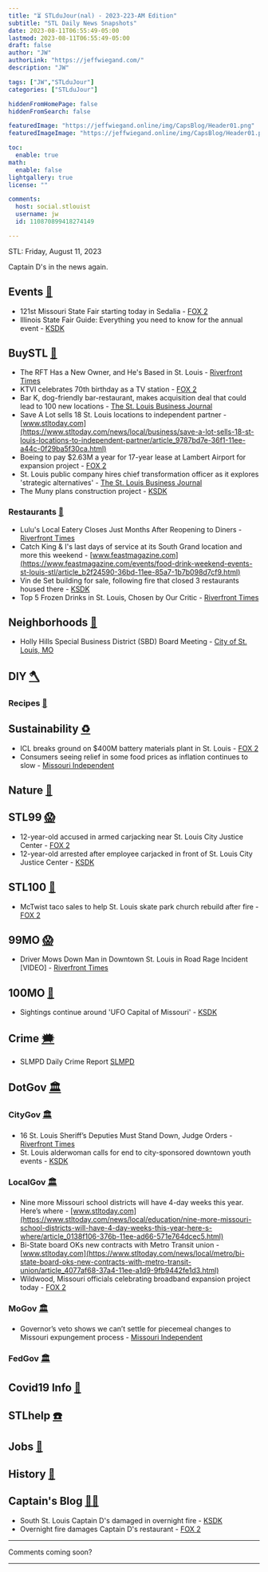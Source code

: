 ```yaml
---
title: "⏳ STLduJour(nal) - 2023-223-AM Edition"
subtitle: "STL Daily News Snapshots"
date: 2023-08-11T06:55:49-05:00
lastmod: 2023-08-11T06:55:49-05:00
draft: false
author: "JW"
authorLink: "https://jeffwiegand.com/"
description: "JW"

tags: ["JW","STLduJour"]
categories: ["STLduJour"]

hiddenFromHomePage: false
hiddenFromSearch: false

featuredImage: "https://jeffwiegand.online/img/CapsBlog/Header01.png"
featuredImageImage: "https://jeffwiegand.online/img/CapsBlog/Header01.png"

toc:
  enable: true
math:
  enable: false
lightgallery: true
license: ""

comments:
  host: social.stlouist
  username: jw
  id: 110870899418274149

---
```


STL: Friday, August 11, 2023

Captain D's in the news again.

<!--more-->

## Events [📆](https://stlouist.com/STLevents)
* 121st Missouri State Fair starting today in Sedalia - [FOX 2](https://fox2now.com/news/missouri/121st-missouri-state-fair-starting-today-in-sedalia/)
* Illinois State Fair Guide: Everything you need to know for the annual event - [KSDK](http://rssfeeds.ksdk.com/~/772837385/0/ksdk-localnews~Illinois-State-Fair-Guide-Everything-you-need-to-know-for-the-annual-event)
## BuySTL [👜](https://stlouist.com/bUySTL)
* The RFT Has a New Owner, and He's Based in St. Louis - [Riverfront Times](https://www.riverfronttimes.com/news/the-rft-has-a-new-owner-and-hes-based-in-st-louis-40637841)
* KTVI celebrates 70th birthday as a TV station - [FOX 2](https://fox2now.com/news/missouri/ktvi-celebrates-70th-birthday-as-a-tv-station/)
* Bar K, dog-friendly bar-restaurant, makes acquisition deal that could lead to 100 new locations - [The St. Louis Business Journal](https://www.bizjournals.com/stlouis/news/2023/08/10/bar-k-acquisition-diversified-partners-st-louis.html?ana=RSS&s=article_search)
* Save A Lot sells 18 St. Louis locations to independent partner - [www.stltoday.com](https://www.stltoday.com/news/local/business/save-a-lot-sells-18-st-louis-locations-to-independent-partner/article_9787bd7e-36f1-11ee-a44c-0f29ba5f30ca.html)
* Boeing to pay $2.63M a year for 17-year lease at Lambert Airport for expansion project - [FOX 2](https://fox2now.com/news/missouri/boeing-to-pay-2-63m-a-year-for-17-year-lease-at-lambert-airport-for-expansion-project/)
* St. Louis public company hires chief transformation officer as it explores 'strategic alternatives' - [The St. Louis Business Journal](https://www.bizjournals.com/stlouis/news/2023/08/10/benson-hill-kim-hurst-chief-transformation-officer.html?ana=RSS&s=article_search)
* The Muny plans construction project - [KSDK](http://rssfeeds.ksdk.com/~/773075141/0/ksdk-localnews~The-Muny-plans-construction-project)
### Restaurants [🍲](https://stlouist.com/bUySTL/restaurants)
* Lulu's Local Eatery Closes Just Months After Reopening to Diners - [Riverfront Times](https://www.riverfronttimes.com/food-drink/lulus-local-eatery-closes-just-months-after-reopening-for-dine-in-40637323)
* Catch King & I's last days of service at its South Grand location and more this weekend - [www.feastmagazine.com](https://www.feastmagazine.com/events/food-drink-weekend-events-st-louis-stl/article_b2f24590-36bd-11ee-85a7-1b7b098d7cf9.html)
* Vin de Set building for sale, following fire that closed 3 restaurants housed there - [KSDK](http://rssfeeds.ksdk.com/~/773122280/0/ksdk-localnews~Vin-de-Set-building-for-sale-following-fire-that-closed-restaurants-housed-there)
* Top 5 Frozen Drinks in St. Louis, Chosen by Our Critic - [Riverfront Times](https://www.riverfronttimes.com/food-drink/top-5-frozen-drink-picks-chosen-by-our-critic-40633184)
## Neighborhoods [🏡](https://stlouist.com/g2g2/neighborhoods)
* Holly Hills Special Business District (SBD) Board Meeting - [City of St. Louis, MO](https://www.stlouis-mo.gov/events/eventdetails.cfm?Event_ID=36912)
## DIY [🪓](https://stlouist.com/DIY)
### Recipes [📇](https://stlouist.com/recipes)
## Sustainability [♻️](https://stlouist.com/sustainability)
* ICL breaks ground on $400M battery materials plant in St. Louis - [FOX 2](https://fox2now.com/news/missouri/icl-breaks-ground-on-400m-battery-materials-plant-in-st-louis/)
* Consumers seeing relief in some food prices as inflation continues to slow - [Missouri Independent](https://missouriindependent.com/2023/08/10/consumers-seeing-relief-in-some-food-prices-as-inflation-continues-to-slow/)
## Nature [🦝](https://stlouist.com/node/16389)
## STL99 [😱](https://stlouist.com/STL99)
* 12-year-old accused in armed carjacking near St. Louis City Justice Center - [FOX 2](https://fox2now.com/news/missouri/12-year-old-accused-in-armed-carjacking-near-st-louis-city-justice-center/)
* 12-year-old arrested after employee carjacked in front of St. Louis City Justice Center - [KSDK](http://rssfeeds.ksdk.com/~/772728683/0/ksdk-localnews~yearold-arrested-after-employee-carjacked-in-front-of-St-Louis-City-Justice-Center)
## STL100 [💯](https://stlouist.com/STL100)
* McTwist taco sales to help St. Louis skate park church rebuild after fire - [FOX 2](https://fox2now.com/news/missouri/mctwist-taco-sales-to-help-st-louis-skate-park-church-rebuild-after-fire/)
## 99MO [😱](https://stlouist.com/99MO)
* Driver Mows Down Man in Downtown St. Louis in Road Rage Incident [VIDEO] - [Riverfront Times](https://www.riverfronttimes.com/news/driver-mows-down-man-in-downtown-st-louis-in-road-rage-incident-video-40638375)
## 100MO [💯](https://stlouist.com/100MO)
* Sightings continue around 'UFO Capital of Missouri' - [KSDK](http://rssfeeds.ksdk.com/~/773143871/0/ksdk-localnews~Sightings-continue-around-UFO-Capital-of-Missouri)
## Crime [🗯](https://stlouist.com/crime)
* SLMPD Daily Crime Report [SLMPD](https://www.slmpd.org/DCAHReport.shtml)
## DotGov [🏛](https://stlouist.com/DotGov)
### CityGov [🏛](https://stlouist.com/CityGov)
* 16 St. Louis Sheriff’s Deputies Must Stand Down, Judge Orders - [Riverfront Times](https://www.riverfronttimes.com/news/16-st-louis-sheriffs-deputies-must-stand-down-judge-orders-40632408)
* St. Louis alderwoman calls for end to city-sponsored downtown youth events - [KSDK](http://rssfeeds.ksdk.com/~/773147504/0/ksdk-localnews~St-Louis-alderwoman-calls-for-end-to-citysponsored-downtown-youth-events)
### LocalGov [🏛](https://stlouist.com/OpenGov)
* Nine more Missouri school districts will have 4-day weeks this year. Here’s where - [www.stltoday.com](https://www.stltoday.com/news/local/education/nine-more-missouri-school-districts-will-have-4-day-weeks-this-year-here-s-where/article_0138f106-376b-11ee-ad66-571e764dcec5.html)
* Bi-State board OKs new contracts with Metro Transit union - [www.stltoday.com](https://www.stltoday.com/news/local/metro/bi-state-board-oks-new-contracts-with-metro-transit-union/article_4077af68-37a4-11ee-a1d9-9fb9442fe1d3.html)
* Wildwood, Missouri officials celebrating broadband expansion project today - [FOX 2](https://fox2now.com/news/missouri/wildwood-missouri-officials-celebrating-broadband-expansion-project-today/)
### MoGov [🏛](https://stlouist.com/MoLeg)
* Governor’s veto shows we can’t settle for piecemeal changes to Missouri expungement process - [Missouri Independent](https://missouriindependent.com/2023/08/10/governors-veto-shows-we-cant-settle-for-piecemeal-changes-to-missouri-expungement-process/)
### FedGov [🏛](https://stlouist.com/OpenGov)
## Covid19 Info [🦠](https://stlouist.com/Covid19)
## STLhelp [☎️](https://stlouist.com/STLhelp)
## Jobs [📄](https://stlouist.com/STLhelp/jobs)
## History [🦕](https://stlouist.com/History)
## Captain's Blog [🏴‍☠️](https://stlouist.com/CapsBlog)
* South St. Louis Captain D's damaged in overnight fire - [KSDK](http://rssfeeds.ksdk.com/~/772411535/0/ksdk-localnews~South-St-Louis-Captain-Ds-damaged-in-overnight-fire)
* Overnight fire damages Captain D's restaurant - [FOX 2](https://fox2now.com/news/missouri/overnight-fire-damages-captain-ds-restaurant/)

----

Comments coming soon?

---

